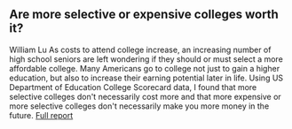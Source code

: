 ## Are more selective or expensive colleges worth it?
William Lu
As costs to attend college increase, an increasing number of high school seniors are left wondering if they should or must select a more affordable college. Many Americans go to college not just to gain a higher education, but also to increase their earning potential later in life. Using US Department of Education College Scorecard data, I found that more selective colleges don't necessarily cost more and that more expensive or more selective colleges don't necessarily make you more money in the future. [Full report](https://github.com/williamalu/ThinkStats2/blob/master/code/reports/report1.md)